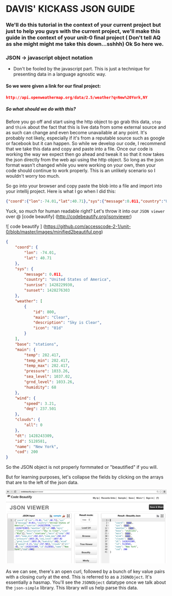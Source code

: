 # DAVIS' KICKASS JSON  GUIDE

### We'll do this tutorial in the context of your current project but just to help you guys with the current project, we'll make this guide in the context of your unit-0 final project ( Don't tell AQ as she might might me take this down...sshhh) Ok So here we.


### JSON -> javascript object notation
- Don't be fooled by the javascript part. This is just a technique for presenting data in a language agnostic way.

#### So we were given a link for our final project:

```json
http://api.openweathermap.org/data/2.5/weather?q=New%20York,NY
```
##### So what should we do with this?

Before you go off and start using the http object to go grab this data, `stop` and `think` about the fact that this is live data from some external source and as such can change and even become unavailable at any point. It's probably not likely, especially if it's from a reputable source such as google or facebook but it can happen. So while we develop our code, I recommend that we take this data and copy and paste into a file. Once our code is working the way we expect then go ahead and tweak it so that it now takes the json directly from the web api using the http object. So long as the json format wasn't changed while you were working on your own, then your code should continue to work properly. This is an unlikely scenario so I wouldn't worry too much.

So go into your browser and copy paste the blob into a file and import into your intellij project. Here is what I go when I did this:

```json
{"coord":{"lon":-74.01,"lat":40.71},"sys":{"message":0.011,"country":"United States of America","sunrise":1428229930,"sunset":1428276303},"weather":[{"id":800,"main":"Clear","description":"Sky is Clear","icon":"01d"}],"base":"stations","main":{"temp":282.417,"temp_min":282.417,"temp_max":282.417,"pressure":1033.26,"sea_level":1037.02,"grnd_level":1033.26,"humidity":68},"wind":{"speed":3.21,"deg":237.501},"clouds":{"all":0},"dt":1428243309,"id":5128581,"name":"New York","cod":200}
```

Yuck, so much for human readable right? Let's throw it into our `JSON viewer` over @ [code beautify] (http://codebeautify.org/jsonviewer)

![ code beautify ] (https://github.com/accesscode-2-1/unit-0/blob/master/images/minified2beautiful.png)


```json
{
    "coord": {
        "lon": -74.01,
        "lat": 40.71
    },
    "sys": {
        "message": 0.011,
        "country": "United States of America",
        "sunrise": 1428229930,
        "sunset": 1428276303
    },
    "weather": [
        {
            "id": 800,
            "main": "Clear",
            "description": "Sky is Clear",
            "icon": "01d"
        }
    ],
    "base": "stations",
    "main": {
        "temp": 282.417,
        "temp_min": 282.417,
        "temp_max": 282.417,
        "pressure": 1033.26,
        "sea_level": 1037.02,
        "grnd_level": 1033.26,
        "humidity": 68
    },
    "wind": {
        "speed": 3.21,
        "deg": 237.501
    },
    "clouds": {
        "all": 0
    },
    "dt": 1428243309,
    "id": 5128581,
    "name": "New York",
    "cod": 200
}
```


So the JSON object is not properly formmated or "beautified" if you will.

But for learning purposes, let's collapse the fields by clicking on the arrays that are to the left of the json data.

![collapsed.png](https://github.com/accesscode-2-1/unit-0/blob/master/images/collapsed.png)


As we can see, there's an open curl, followed by a bunch of key value pairs with a closing curly at the end. This is referred to as a `JSONObject`. It's essentially a hasmap. You'll see the `JSONObject` datatype once we talk about the `json-simple` library. This library will us help parse this data.



